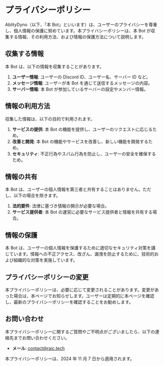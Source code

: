 # プライバシーポリシー

AblityDyno（以下、「本 Bot」といいます）は、ユーザーのプライバシーを尊重し、個人情報の保護に努めています。本プライバシーポリシーは、本 Bot が収集する情報、その利用方法、および情報の保護方法について説明します。

## 収集する情報

本 Bot は、以下の情報を収集することがあります。

1. **ユーザー情報**: ユーザーの Discord ID、ユーザー名、サーバー ID など。
2. **メッセージ情報**: ユーザーが本 Bot を通じて送信するメッセージの内容。
3. **サーバー情報**: 本 Bot が参加しているサーバーの設定やメンバー情報。

## 情報の利用方法

収集した情報は、以下の目的で利用されます。

1. **サービスの提供**: 本 Bot の機能を提供し、ユーザーのリクエストに応じるため。
2. **改善と開発**: 本 Bot の機能やサービスを改善し、新しい機能を開発するため。
3. **セキュリティ**: 不正行為やスパム行為を防止し、ユーザーの安全を確保するため。

## 情報の共有

本 Bot は、ユーザーの個人情報を第三者と共有することはありません。ただし、以下の場合を除きます。

1. **法的要件**: 法律に基づき情報の開示が必要な場合。
2. **サービス提供者**: 本 Bot の運営に必要なサービス提供者と情報を共有する場合。

## 情報の保護

本 Bot は、ユーザーの個人情報を保護するために適切なセキュリティ対策を講じています。情報への不正アクセス、改ざん、漏洩を防止するために、技術的および組織的な対策を実施しています。

## プライバシーポリシーの変更

本プライバシーポリシーは、必要に応じて変更されることがあります。変更があった場合は、本ページでお知らせします。ユーザーは定期的に本ページを確認し、最新のプライバシーポリシーを確認することをお勧めします。

## お問い合わせ

本プライバシーポリシーに関するご質問やご不明点がございましたら、以下の連絡先までお問い合わせください。

- **メール**: contact@raic.tech

本プライバシーポリシーは、2024 年 11 月 7 日から適用されます。

